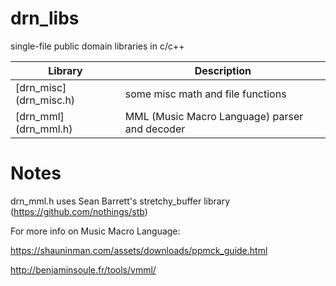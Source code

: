# drn_libs
single-file public domain libraries in c/c++

Library                                     | Description
------------------------------------------- | -----------
[drn_misc] (drn_misc.h)                     | some misc math and file functions
[drn_mml] (drn_mml.h)                       | MML (Music Macro Language) parser and decoder


# Notes
drn_mml.h uses Sean Barrett's stretchy_buffer library
(https://github.com/nothings/stb)

For more info on Music Macro Language:

https://shauninman.com/assets/downloads/ppmck_guide.html

http://benjaminsoule.fr/tools/vmml/
